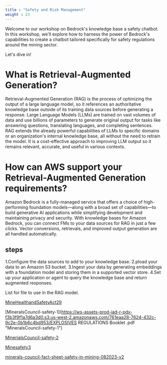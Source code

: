 ```yaml
---
title : "Safety and Risk Management"
weight : 23
---
```



Welcome to our workshop on Bedrock's knowledge base a safety chatbot. In this workshop, we'll explore how to harness the power of Bedrock's capabilities to create a chatbot tailored specifically for safety regulations around the mining sector.

Let's dive in!

# What is Retrieval-Augmented Generation?
Retrieval-Augmented Generation (RAG) is the process of optimizing the output of a large language model, so it references an authoritative knowledge base outside of its training data sources before generating a response. Large Language Models (LLMs) are trained on vast volumes of data and use billions of parameters to generate original output for tasks like answering questions, translating languages, and completing sentences. RAG extends the already powerful capabilities of LLMs to specific domains or an organization's internal knowledge base, all without the need to retrain the model. It is a cost-effective approach to improving LLM output so it remains relevant, accurate, and useful in various contexts.

# How can AWS support your Retrieval-Augmented Generation requirements?
Amazon Bedrock is a fully-managed service that offers a choice of high-performing foundation models—along with a broad set of capabilities—to build generative AI applications while simplifying development and maintaining privacy and security. With knowledge bases for Amazon Bedrock, you can connect FMs to your data sources for RAG in just a few clicks. Vector conversions, retrievals, and improved output generation are all handled automatically.

## steps
1.Configure the data sources to add to your knowledge base.
2.pload your data to an Amazon S3 bucket.
3.Ingest your data by generating embeddings with a foundation model and storing them in a supported vector store.
4.Set up your application or agent to query the knowledge base and return augmented responses.




List for file to use in the RAG model.

[MineHealthandSafetyAct29](https://ws-assets-prod-iad-r-pdx-f3b3f9f1a7d6a3d0/761eaa28-7624-432c-9c2e-0b1b6c4bd953/MineHealthandSafetyAct29.pdf "MineHealthandSafetyAct29")

[MineralsCouncil-safety-1](https://ws-assets-prod-iad-r-pdx-f3b3f9f1a7d6a3d0.s3.us-west-2.amazonaws.com/761eaa28-7624-432c-9c2e-0b1b6c4bd953/EXPLOSIVES REGULATIONS Booklet .pdf "MineralsCouncil-safety-1")

[MinerialsCouncil-safety-2](https://ws-assets-prod-iad-r-pdx-f3b3f9f1a7d6a3d0.s3.us-west-2.amazonaws.com/761eaa28-7624-432c-9c2e-0b1b6c4bd953/MinerialsCouncil-safety-2.pdf "MinerialsCouncil-safety-2")


[Minesafety3](https://ws-assets-prod-iad-r-pdx-f3b3f9f1a7d6a3d0.s3.us-west-2.amazonaws.com/761eaa28-7624-432c-9c2e-0b1b6c4bd953/Minesafety3.pdf "Minesafety3")


[minerals-council-fact-sheet-safety-in-mining-082023-v2](https://ws-assets-prod-iad-r-pdx-f3b3f9f1a7d6a3d0.s3.us-west-2.amazonaws.com/761eaa28-7624-432c-9c2e-0b1b6c4bd953/minerals-council-fact-sheet-safety-in-mining-082023-v2.pdf "minerals-council-fact-sheet")

